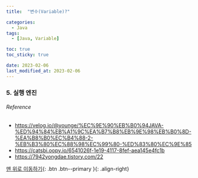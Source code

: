 ```yaml
---
title:  "변수(Variable)?" 

categories:
  - Java
tags:
  - [Java, Variable]

toc: true
toc_sticky: true

date: 2023-02-06
last_modified_at: 2023-02-06
---
```








### 5. 실행 엔진

###### Reference <br>
- https://velog.io/@younge/%EC%9E%90%EB%B0%94JAVA-%ED%94%84%EB%A1%9C%EA%B7%B8%EB%9E%98%EB%B0%8D-%EA%B8%B0%EC%B4%88-2-%EB%B3%80%EC%88%98%EC%99%80-%ED%83%80%EC%9E%85
- https://catsbi.oopy.io/6541026f-1e19-4117-8fef-aea145e4fc1b
- https://7942yongdae.tistory.com/22


[맨 위로 이동하기](#){: .btn .btn--primary }{: .align-right} 